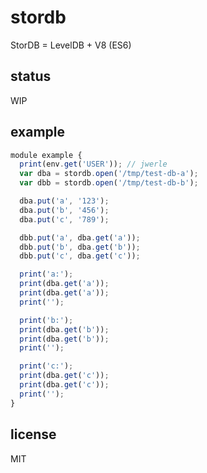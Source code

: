 stordb
======

StorDB = LevelDB + V8 (ES6)

## status

WIP


## example

```js
module example {
  print(env.get('USER')); // jwerle
  var dba = stordb.open('/tmp/test-db-a');
  var dbb = stordb.open('/tmp/test-db-b');

  dba.put('a', '123');
  dba.put('b', '456');
  dba.put('c', '789');

  dbb.put('a', dba.get('a'));
  dbb.put('b', dba.get('b'));
  dbb.put('c', dba.get('c'));

  print('a:');
  print(dba.get('a'));
  print(dba.get('a'));
  print('');

  print('b:');
  print(dba.get('b'));
  print(dba.get('b'));
  print('');

  print('c:');
  print(dba.get('c'));
  print(dba.get('c'));
  print('');
}
```

## license

MIT
